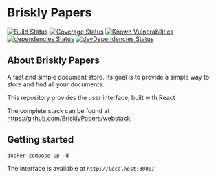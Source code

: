 # Briskly Papers

[![Build Status](https://travis-ci.org/BrisklyPapers/react.svg?branch=master)](https://travis-ci.org/BrisklyPapers/react)
[![Coverage Status](https://coveralls.io/repos/github/BrisklyPapers/react/badge.svg?branch=master)](https://coveralls.io/github/BrisklyPapers/react?branch=master)
[![Known Vulnerabilities](https://snyk.io/test/github/brisklypapers/react/badge.svg?targetFile=webapp%2Fpackage.json)](https://snyk.io/test/github/brisklypapers/react?targetFile=webapp%2Fpackage.json)
[![dependencies Status](https://david-dm.org/BrisklyPapers/react/status.svg)](https://david-dm.org/BrisklyPapers/react)
[![devDependencies Status](https://david-dm.org/BrisklyPapers/react/dev-status.svg)](https://david-dm.org/BrisklyPapers/react?type=dev)

## About Briskly Papers
A fast and simple document store. Its goal is to provide a simple way to store and find all your documents.

This repository provides the user interface, built with React

The complete stack can be found at https://github.com/BrisklyPapers/webstack

## Getting started

`docker-compose up -d`

The interface is available at `http://localhost:3000/`
